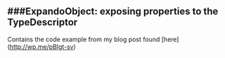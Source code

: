 ###ExpandoObject: exposing properties to the TypeDescriptor
----
Contains the code example from my blog post found [here] (http://wp.me/pBlgt-sv)
